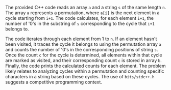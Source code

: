 The provided C++ code reads an array `a` and a string `s` of the same length `n`. The array `a` represents a permutation, where `a[i]` is the next element in a cycle starting from `i+1`. The code calculates, for each element `i+1`, the number of '0's in the substring of `s` corresponding to the cycle that `i+1` belongs to.

The code iterates through each element from 1 to `n`. If an element hasn't been visited, it traces the cycle it belongs to using the permutation array `a` and counts the number of '0's in the corresponding positions of string `s`. Once the count `c` for the cycle is determined, all elements within that cycle are marked as visited, and their corresponding count `c` is stored in array `b`. Finally, the code prints the calculated counts for each element. The problem likely relates to analyzing cycles within a permutation and counting specific characters in a string based on these cycles. The use of `bits/stdc++.h` suggests a competitive programming context.